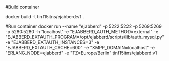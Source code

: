 #Build container

docker build -t tinf15itns/ejabberd:v1 .

#Run container
docker run --name "ejabberd" -p 5222:5222 -p 5269:5269 -p 5280:5280 -h 'localhost' -e "EJABBERD_AUTH_METHOD=external" -e "EJABBERD_EXTAUTH_PROGRAM=/opt/ejabberd/scripts/lib/auth_mysql.py" -e "EJABBERD_EXTAUTH_INSTANCES=3" -e "EJABBERD_EXTAUTH_CACHE=600" -e "XMPP_DOMAIN=localhost" -e "ERLANG_NODE=ejabberd" -e "TZ=Europe/Berlin" tinf15itns/ejabberd:v1

